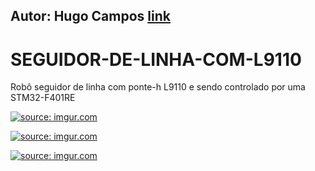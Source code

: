 ## Autor: Hugo Campos [link](https://github.com/HugocamposL3)
# SEGUIDOR-DE-LINHA-COM-L9110
Robô seguidor de linha com ponte-h L9110 e sendo controlado por uma STM32-F401RE

<a href="https://imgur.com/f4VeT6n"><img src="https://imgur.com/f4VeT6n.jpg" title="source: imgur.com" /></a>

<a href="https://imgur.com/48UwfQQ"><img src="https://imgur.com/48UwfQQ.jpg" title="source: imgur.com" /></a>

<a href="https://imgur.com/f4VeT6n"><img src="https://imgur.com/f4VeT6n.jpg" title="source: imgur.com" /></a>
